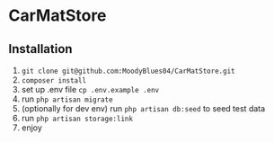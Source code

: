 # CarMatStore

## Installation
1. ```git clone git@github.com:MoodyBlues04/CarMatStore.git```
2. ```composer install```
3. set up .env file ```cp .env.example .env```
4. run ```php artisan migrate```
5. (optionally for dev env) run ```php artisan db:seed``` to seed test data
6. run ```php artisan storage:link```
7. enjoy
